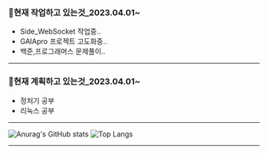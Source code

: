 ### 💬현재 작업하고 있는것_2023.04.01~

- Side_WebSocket 작업중..
- GAIApro 프로젝트 고도화중..
- 백준,프로그래머스 문제풀이..
<hr>

### 💬현재 계획하고 있는것_2023.04.01~
- 정처기 공부
- 리눅스 공부
<hr>

![Anurag's GitHub stats](https://github-readme-stats.vercel.app/api?username=suminpark123&show_icons=true&theme=default)
![ Top Langs ](https://github-readme-stats.vercel.app/api/top-langs/?username=suminpark123&layout=compact&theme=default)
<hr>

<!--
**suminpark123/suminpark123** is a ✨ _special_ ✨ repository because its `README.md` (this file) appears on your GitHub profile.

Here are some ideas to get you started:

- 🔭 I’m currently working on ...
- 🌱 I’m currently learning ...
- 👯 I’m looking to collaborate on ...
- 🤔 I’m looking for help with ...
- 💬 Ask me about ...
- 📫 How to reach me: ...
- 😄 Pronouns: ...
- ⚡ Fun fact: ...
👋
방문자수
<a href="https://github.com/suminpark123/"><img src="https://hits.seeyoufarm.com/api/count/incr/badge.svg?url=https%3A%2F%2Fgithub.com%2Fsuminpark123%2F&count_bg=%2379C83D&title_bg=%23555555&icon=&icon_color=%23E7E7E7&title=%EB%B0%A9%EB%AC%B8&edge_flat=false"/></a>
-->
